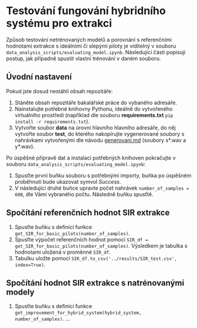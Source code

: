 # Testování fungování hybridního systému pro extrakci

Způsob testování netrénovaných modelů a porovnání s referenčními hodnotami extrakce s ideálními či slepými piloty je viditelný v souboru `data_analysis_scripts/evaluating_model.ipynb`. Následující části popisují postup, jak případně spustit vlastní trénování v daném souboru.

## Úvodní nastavení
Pokud jste dosud nestáhli obsah repozitáře:
1. Stáněte obsah repozitáře bakalářské práce do vybaného adresáře.
2. Nainstalujte potřebné knihovny Pythonu, ideálně do vytvořeného virtuálního prostředí (například dle souboru **requirements.txt** ```pip install -r requirements.txt```).
3. Vytvořte soubor **data** na úrovni hlavního hlavního adresáře, do něj vytvořte soubor **test**, do kterého nakopírujte vygenerované soubory s nahrávkami vytvořenými dle návodu [generovani.md](https://github.com/TeVr42/bp_dokumentace/blob/main/generovani.md) (soubory s*.wav a y*.wav).

Po úspěšné přípravě dat a instalaci potřebných knihoven pokračujte v souboru `data_analysis_scripts/evaluating_model.ipynb`:
1. Spusťte první buňku souboru s potřebnými importy, buňka po úspěšném proběhnutí bude ukazovat symvol *Success*.
2. V následující druhé buňce upravte počet nahrávek ```number_of_samples = 600```, dle Vámi vybraného počtu. Následně buňku spusťtě.

## Spočítání referenčních hodnot SIR extrakce
1. Spusťte buňku s definicí funkce ```get_SIR_for_basic_pilots(number_of_samples)```.
2. Spusťte výpočet referenčních hodnot pomocí ```SIR_df = get_SIR_for_basic_pilots(number_of_samples)```. Výsledkem je tabulka s hodnotami uložená v proměnné ```SIR_df```.
3. Tabulku uložte pomocí ```SIR_df.to_csv('../results/SIR_test.csv', index=True)```.


## Spočítání hodnot SIR extrakce s natrénovanými modely
1. Spusťte buňku s definicí funkce ```get_improvement_for_hybrid_system(hybrid_system, number_of_samples)```.
...

